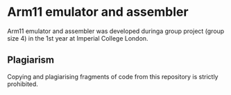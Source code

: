 # Arm11 emulator and assembler

Arm11 emulator and assembler was developed duringa group project (group size 4) in the 1st year at Imperial College London.

## Plagiarism

Copying and plagiarising fragments of code from this repository is strictly prohibited.
